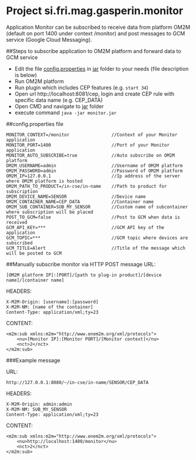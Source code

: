 # Project si.fri.mag.gasperin.monitor

Application Monitor can be subscribed to receive data from platform OM2M (default on port 1400 under context /monitor) and post messages to GCM service (Google Cloud Messaging).

##Steps to subscribe application to OM2M platform and forward data to GCM service
- Edit the file [config.properties](https://github.com/gasperinn/om2m-with-cep-usage-modules/blob/master/si.fri.mag.gasperin.monitor/jar/config.properties) in [jar](https://github.com/gasperinn/om2m-with-cep-usage-modules/tree/master/si.fri.mag.gasperin.monitor/jar) folder to your needs (file description is below)
- Run OM2M platform
- Run plugin which includes CEP features (e.g. ```start 34```)
- Open url http://localhost:8081/cep, login and create CEP rule with specific data name (e.g. CEP_DATA)
- Open CMD and navigate to [jar](https://github.com/gasperinn/om2m-with-cep-usage-modules/tree/master/si.fri.mag.gasperin.monitor/jar) folder
- execute command ```java -jar monitor.jar```

##config.properties file
```
MONITOR_CONTEXT=/monitor                //Context of your Monitor application 
MONITOR_PORT=1400                       //Port of your Monitor application
MONITOR_AUTO_SUBSCRIBE=true             //Auto subscribe on OM2M platform
OM2M_USERNAME=admin                     //Username of OM2M platform
OM2M_PASSWORD=admin                     //Password of OM2M platform
OM2M_IP=127.0.0.1                       //Ip address of the server where OM2M platform is hosted
OM2M_PATH_TO_PRODUCT=/in-cse/in-name    //Path to product for subscription
OM2M_DEVICE_NAME=SENSOR                 //Device name
OM2M_CONTAINER_NAME=CEP_DATA            //Container name
OM2M_SUB_CONTAINER=SUB_MY_SENSOR        //Custom name of subcontainer where subscription will be placed
POST_TO_GCM=false                       //Post to GCM when data is received
GCM_API_KEY=***                         //GCM API key of the application 
GCM_TOPIC=***                           //GCM topic where devices are subscribed
GCM_TITLE=Alert                         //Title of the message which will be posted to GCM
```

##Manually subscribe monitor via HTTP POST message
URL: 
```
[OM2M platform IP]:[PORT]/[path to plug-in product]/[device name]/[container name]
```

HEADERS:
```
X-M2M-Origin: [username]:[password]
X-M2M-NM: [name of the container]
Content-Type: application/xml;ty=23
```

CONTENT:
```
<m2m:sub xmlns:m2m="http://www.onem2m.org/xml/protocols">
    <nu>[Monitor IP]:[Monitor PORT]/[Monitor context]</nu>
    <nct>2</nct>
</m2m:sub>
```

###Example message

URL: 
```
http://127.0.0.1:8080/~/in-cse/in-name/SENSOR/CEP_DATA
```

HEADERS:
```
X-M2M-Origin: admin:admin
X-M2M-NM: SUB_MY_SENSOR
Content-Type: application/xml;ty=23
```

CONTENT:
```
<m2m:sub xmlns:m2m="http://www.onem2m.org/xml/protocols">
    <nu>http://localhost:1400/monitor</nu>
    <nct>2</nct>
</m2m:sub>
```
